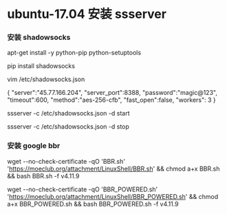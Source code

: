 # ubuntu-17.04 安装 ssserver

### 安装 shadowsocks

apt-get install -y python-pip python-setuptools

pip install shadowsocks

vim /etc/shadowsocks.json

{
  "server":"45.77.166.204",
  "server_port":8388,
  "password":"magic@123",
  "timeout":600,
  "method":"aes-256-cfb",
  "fast_open":false,
  "workers": 3
}

ssserver -c /etc/shadowsocks.json -d start

ssserver -c /etc/shadowsocks.json -d stop


### 安装 google bbr

wget --no-check-certificate -qO 'BBR.sh' 'https://moeclub.org/attachment/LinuxShell/BBR.sh' && chmod a+x BBR.sh && bash BBR.sh -f v4.11.9

wget --no-check-certificate -qO 'BBR_POWERED.sh' 'https://moeclub.org/attachment/LinuxShell/BBR_POWERED.sh' && chmod a+x BBR_POWERED.sh && bash BBR_POWERED.sh -f v4.11.9

